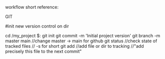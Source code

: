 workflow short reference:

GIT

#init new version control on dir


cd /my_project
$:
git init
git commit -m 'Initial project version'
git branch -m master main //change master -> main for github
git status //check state of tracked files
           // -s for short
git add //add file or dir to tracking
        //"add precisely this file to  the next commit"


